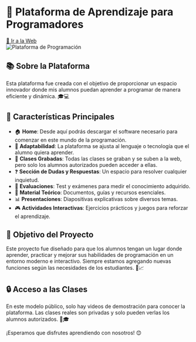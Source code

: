 # 🚀 Plataforma de Aprendizaje para Programadores

[🔗 Ir a la Web](https://ivanbriancruz.github.io/ATLAS/)  
![Plataforma de Programación](https://via.placeholder.com/800x400.png?text=Plataforma+de+Aprendizaje)

## 📚 Sobre la Plataforma

Esta plataforma fue creada con el objetivo de proporcionar un espacio innovador donde mis alumnos puedan aprender a programar de manera eficiente y dinámica. 🎓💻

## 🌟 Características Principales

- 🏠 **Home**: Desde aquí podrás descargar el software necesario para comenzar en este mundo de la programación.
- 🔄 **Adaptabilidad**: La plataforma se ajusta al lenguaje o tecnología que el alumno quiera aprender.
- 🎥 **Clases Grabadas**: Todas las clases se graban y se suben a la web, pero solo los alumnos autorizados pueden acceder a ellas.
- ❓ **Sección de Dudas y Respuestas**: Un espacio para resolver cualquier inquietud.
- 📝 **Evaluaciones**: Test y exámenes para medir el conocimiento adquirido.
- 📖 **Material Teórico**: Documentos, guías y recursos esenciales.
- 📊 **Presentaciones**: Diapositivas explicativas sobre diversos temas.
- 🎮 **Actividades Interactivas**: Ejercicios prácticos y juegos para reforzar el aprendizaje.

## 🎯 Objetivo del Proyecto

Este proyecto fue diseñado para que los alumnos tengan un lugar donde aprender, practicar y mejorar sus habilidades de programación en un entorno moderno e interactivo. Siempre estamos agregando nuevas funciones según las necesidades de los estudiantes. 🚀📈

## 🔒 Acceso a las Clases

En este modelo público, solo hay videos de demostración para conocer la plataforma. Las clases reales son privadas y solo pueden verlas los alumnos autorizados. 🔐🎓

¡Esperamos que disfrutes aprendiendo con nosotros! 😊

